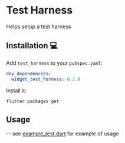 # Test Harness
Helps setup a test harness

## Installation 💻

Add `test_harness` to your `pubspec.yaml`:

```yaml
dev_dependencies:
  widget_test_harness: 0.2.0
```

Install it:

```sh
flutter packages get
```

## Usage 

-- see [example_test.dart](test/src/example/example_test.dart) for example of usage
